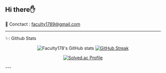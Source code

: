 Hi there✋
---
📮 Conctact : faculty1789@gmail.com

***

✨: Github Stats

<div align='center'>
  
![Faculty178's GitHub stats](https://github-readme-stats.vercel.app/api?username=Faculty178&theme=react&show_icons=true)
[![GitHub Streak](https://streak-stats.demolab.com?user=Faculty178&theme=tokyonight&hide_border=true)](https://git.io/streak-stats)

[![Solved.ac Profile](http://mazassumnida.wtf/api/v2/generate_badge?boj=faculty1789)](https://solved.ac/Faculty1789) 
</div>
---

